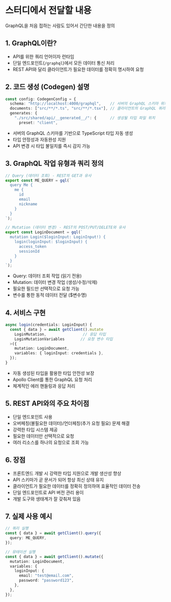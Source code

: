 # 스터디에서 전달할 내용

GraphQL을 처음 접하는 사람도 있어서 간단한 내용을 정의

## 1. GraphQL이란?

- API를 위한 쿼리 언어이자 런타임
- 단일 엔드포인트(`/graphql`)에서 모든 데이터 통신 처리
- REST API와 달리 클라이언트가 필요한 데이터를 정확히 명시하여 요청

## 2. 코드 생성 (Codegen) 설명

```typescript
const config: CodegenConfig = {
  schema: "http://localhost:4000/graphql",    // 서버의 GraphQL 스키마 위치
  documents: ["src/**/*.ts", "src/**/*.tsx"], // 클라이언트의 GraphQL 쿼리 파일들
  generates: {
    "./src/shared/api/__generated__/": {      // 생성될 타입 파일 위치
      preset: "client",

```

- 서버의 GraphQL 스키마를 기반으로 TypeScript 타입 자동 생성
- 타입 안정성과 자동완성 지원
- API 변경 시 타입 불일치를 즉시 감지 가능

## 3. GraphQL 작업 유형과 쿼리 정의

```typescript
// Query (데이터 조회) - REST의 GET과 유사
export const ME_QUERY = gql(`
  query Me {
    me {
      id
      email
      nickname
    }
  }
`);

// Mutation (데이터 변경) - REST의 POST/PUT/DELETE와 유사
export const LoginDocument = gql(`
  mutation Login($loginInput: LoginInput!) {
    login(loginInput: $loginInput) {
      access_token
      sessionId
    }
  }
`);
```

- Query: 데이터 조회 작업 (읽기 전용)
- Mutation: 데이터 변경 작업 (생성/수정/삭제)
- 필요한 필드만 선택적으로 요청 가능
- 변수를 통한 동적 데이터 전달 ($변수명)

## 4. 서비스 구현

```typescript
async login(credentials: LoginInput) {
  const { data } = await getClient().mutate
    LoginMutation,                // 응답 타입
    LoginMutationVariables       // 요청 변수 타입
  >({
    mutation: LoginDocument,
    variables: { loginInput: credentials },
  });
}
```

- 자동 생성된 타입을 활용한 타입 안전성 보장
- Apollo Client를 통한 GraphQL 요청 처리
- 체계적인 에러 핸들링과 응답 처리

## 5. REST API와의 주요 차이점

- 단일 엔드포인트 사용
- 오버페칭(불필요한 데이터)/언더페칭(추가 요청 필요) 문제 해결
- 강력한 타입 시스템 제공
- 필요한 데이터만 선택적으로 요청
- 여러 리소스를 하나의 요청으로 조회 가능

## 6. 장점

- 프론트엔드 개발 시 강력한 타입 지원으로 개발 생산성 향상
- API 스키마가 곧 문서가 되어 항상 최신 상태 유지
- 클라이언트가 필요한 데이터를 정확히 정의하여 효율적인 데이터 전송
- 단일 엔드포인트로 API 버전 관리 용이
- 개발 도구와 생태계가 잘 갖춰져 있음

## 7. 실제 사용 예시

```typescript
// 쿼리 실행
const { data } = await getClient().query({
  query: ME_QUERY,
});

// 뮤테이션 실행
const { data } = await getClient().mutate({
  mutation: LoginDocument,
  variables: {
    loginInput: {
      email: "test@email.com",
      password: "password123",
    },
  },
});
```
